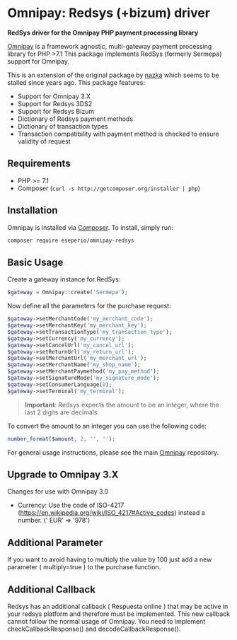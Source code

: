 Omnipay: Redsys (+bizum) driver
===============

**RedSys driver for the Omnipay PHP payment processing library**

[Omnipay](https://github.com/thephpleague/omnipay) is a framework agnostic, multi-gateway payment
processing library for PHP >7.1 This package implements RedSys (formerly Sermepa) support for Omnipay.

This is an extension of the original package by [nazka](nazka/sermepa-omnipay) which seems to be stalled since years
ago.
This package features:

- Support for Omnipay 3.X
- Support for Redsys 3DS2
- Support for Redsys Bizum
- Dictionary of Redsys payment methods
- Dictionary of transaction types
- Transaction compatibility with payment method is checked to ensure validity of request

Requirements
------------

- PHP >= 7.1
- Composer (`curl -s http://getcomposer.org/installer | php`)

Installation
------------
Omnipay is installed via [Composer](http://getcomposer.org/). To install, simply run:

```sh
composer require eseperio/omnipay-redsys
```

Basic Usage
-----------

Create a gateway instance for RedSys:

```php
$gateway = Omnipay::create('Sermepa');
```

Now define all the parameters for the purchase request:

```php
$gateway->setMerchantCode('my_merchant_code');
$gateway->setMerchantKey('my_merchant_key');
$gateway->setTransactionType('my_transaction_type');
$gateway->setCurrency('my_currency');
$gateway->setCancelUrl('my_cancel_url');
$gateway->setReturnUrl('my_return_url');
$gateway->setMerchantUrl('my_merchant_url');
$gateway->setMerchantName('my_shop_name');
$gateway->setMerchantPaymethod('my_pay_method');
$gateway->setSignatureMode('my_signature_mode');
$gateway->setConsumerLanguage(0);
$gateway->setTerminal('my_terminal');
```

> **Important**: Redsys expects the amount to be an integer, where the last 2 digits are decimals.

To convert the amount to an integer you can use the following code:

```php
number_format($amount, 2, '', '');
```



For general usage instructions, please see the main [Omnipay](https://github.com/thephpleague/omnipay)
repository.


Upgrade to Omnipay 3.X
-----------

Changes for use with Omnipay 3.0

- Currency: Use the code of ISO-4217 (https://en.wikipedia.org/wiki/ISO_4217#Active_codes) instead a number. ('
  EUR' => '978')

Additional Parameter
-----------

If you want to avoid having to multiply the value by 100 just add a new parameter ( multiply=true ) to the purchase
function.

Additional Callback
-----------
Redsys has an additional callback ( Respuesta online ) that may be active in your redsys platform and therefore must be
implemented. This new callback cannot follow the normal usage of Omnipay.
You need to implement checkCallbackResponse() and decodeCallbackResponse().
